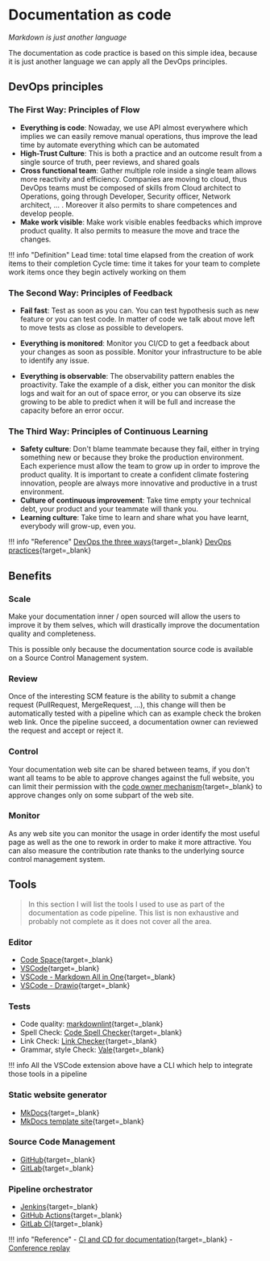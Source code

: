 # Documentation as code

*Markdown is just another language*

The documentation as code practice is based on this simple idea, because it is just another language we can apply all the DevOps principles.

## DevOps principles

### The First Way: Principles of Flow

- **Everything is code**: Nowaday, we use API almost everywhere which implies we can easily remove manual operations, thus improve the lead time by automate everything which can be automated
- **High-Trust Culture**: This is both a practice and an outcome result from a single source of truth, peer reviews, and shared goals
- **Cross functional team**: Gather multiple role inside a single team allows more reactivity and efficiency. Companies are moving to cloud, thus DevOps teams must be composed of skills from Cloud architect to Operations, going through Developer, Security officer, Network architect, ... . Moreover it also permits to share competences and develop people.
- **Make work visible**: Make work visible enables feedbacks which improve product quality. It also permits to measure the move and trace the changes.

!!! info "Definition"
    Lead time: total time elapsed from the creation of work items to their completion
    Cycle time: time it takes for your team to complete work items once they begin actively working on them

### The Second Way: Principles of Feedback

- **Fail fast**: Test as soon as you can. You can test hypothesis such as new feature or you can test code. In matter of code we talk about move left to move tests as close as possible to developers.

- **Everything is monitored**: Monitor you CI/CD to get a feedback about your changes as soon as possible. Monitor your infrastructure to be able to identify any issue.

- **Everything is observable**: The observability pattern enables the proactivity. Take the example of a disk, either you can monitor the disk logs and wait for an out of space error, or you can observe its size growing to be able to predict when it will be full and increase the capacity before an error occur.

### The Third Way: Principles of Continuous Learning

- **Safety culture**: Don't blame teammate because they fail, either in trying something new or because they broke the production environment. Each experience must allow the team to grow up in order to improve the product quality. It is important to create a confident climate fostering innovation, people are always more innovative and productive in a trust environment.
- **Culture of continuous improvement**: Take time empty your technical debt, your product and your teammate will thank you.
- **Learning culture**: Take time to learn and share what you have learnt, everybody will grow-up, even you.

!!! info "Reference"
    [DevOps the three ways](https://blog.sonatype.com/principle-based-devops-frameworks-three-ways){target=_blank}
    [DevOps practices](https://www.perforce.com/blog/vcs/7-devops-practices-outstanding-results){target=_blank}

## Benefits

### Scale

Make your documentation inner / open sourced will allow the users to improve it by them selves, which will drastically improve the documentation quality and completeness.

This is possible only because the documentation source code is available on a Source Control Management system.

### Review

Once of the interesting SCM feature is the ability to submit a change request (PullRequest, MergeRequest, ...), this change will then be automatically tested with a pipeline which can as example check the broken web link. Once the pipeline succeed, a documentation owner can reviewed the request and accept or reject it.

### Control

Your documentation web site can be shared between teams, if you don't want all teams to be able to approve changes against the full website, you can limit their permission with the [code owner mechanism](https://docs.gitlab.com/ee/user/project/code_owners.html){target=_blank} to approve changes only on some subpart of the web site.

### Monitor

As any web site you can monitor the usage in order identify the most useful page as well as the one to rework in order to  make it more attractive. You can also measure the contribution rate thanks to the underlying source control management system.

## Tools

> In this section I will list the tools I used to use as part of the documentation as code pipeline. This list is non exhaustive and probably not complete as it does not cover all the area.

### Editor

- [Code Space](https://github.com/features/codespaces){target=_blank}
- [VSCode](https://code.visualstudio.com/){target=_blank}
- [VSCode - Markdown All in One](https://marketplace.visualstudio.com/items?itemName=yzhang.markdown-all-in-one){target=_blank}
- [VSCode - Drawio](https://marketplace.visualstudio.com/items?itemName=hediet.vscode-drawio){target=_blank}

### Tests

- Code quality: [markdownlint](https://marketplace.visualstudio.com/items?itemName=DavidAnson.vscode-markdownlint){target=_blank}
- Spell Check: [Code Spell Checker](https://marketplace.visualstudio.com/items?itemName=streetsidesoftware.code-spell-checker){target=_blank}
- Link Check: [Link Checker](https://marketplace.visualstudio.com/items?itemName=wilhelmer.link-checker-2){target=_blank}
- Grammar, style Check: [Vale](https://marketplace.visualstudio.com/items?itemName=errata-ai.vale-serve){target=_blank}

!!! info
    All the VSCode extension above have a CLI which help to integrate those tools in a pipeline

### Static website generator

- [MkDocs](https://www.mkdocs.org/){target=_blank}
- [MkDocs template site](https://github.com/documentation-as-code/doc-as-code-template){target=_blank}

### Source Code Management

- [GitHub](https://github.com){target=_blank}
- [GitLab](https://gitlab.com){target=_blank}

### Pipeline orchestrator

- [Jenkins](https://www.jenkins.io/){target=_blank}
- [GitHub Actions](https://github.com/features/actions){target=_blank}
- [GitLab CI](https://docs.gitlab.com/ee/ci/){target=_blank}

!!! info "Reference"
    - [CI and CD for documentation](https://documentation-as-code.github.io/ci-cd-for-documentation/){target=_blank}
    - [Conference replay](../../Conferences/index.md)